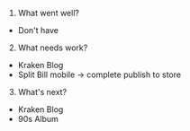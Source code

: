 1. What went well?

- Don't have

2. What needs work?

- Kraken Blog
- Split Bill mobile -> complete publish to store

3. What's next?

- Kraken Blog
- 90s Album
